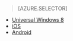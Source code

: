 > [AZURE.SELECTOR]
- [Universal Windows 8](../articles/notification-hubs-aspnet-backend-windows-dotnet-notify-users.md)
- [iOS](../articles/notification-hubs-aspnet-backend-ios-notify-users.md)
- [Android](../articles/notification-hubs-aspnet-backend-android-notify-users.md)

